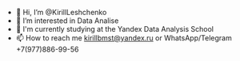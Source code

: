 - 👋 Hi, I’m @KirillLeshchenko
- 👀 I’m interested in Data Analise
- 🌱 I'm currently studying at the Yandex Data Analysis School
- 📫 How to reach me kirillbmst@yandex.ru or WhatsApp/Telegram +7(977)886-99-56

<!---
KirillLeshchenko/KirillLeshchenko is a ✨ special ✨ repository because its `README.md` (this file) appears on your GitHub profile.
You can click the Preview link to take a look at your changes.
--->

